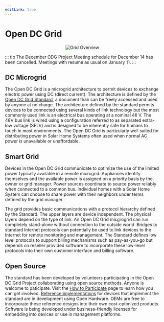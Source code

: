 ```yaml
---
editLink: true
---
```


# Open DC Grid
<center>

![Grid Overview](./images/grid-overview.svg)

</center>

::: tip
The December ODG Project Meeting schedule for December 14 has been cancelled. Meetings with resume as usual on January 11.
:::

## DC Microgrid
The Open DC Grid is a microgrid architecture to permit devices to exchange electric power using DC (direct current). The architecture is defined by the [Open DC Grid Standard](./standard), a document than can be freely accessed and used by anyone at no charge.
The architecture defined by the standard permits devices to be connected using several kinds of link technology but the most commonly used link is an electrical bus operating at a nominal 48 V.
The 48V bus link is wired using a configuration referred to as separated extra-low voltage (SELV) and is designed to be inherently safe for humans to touch in most environments.
The Open DC Grid is particularly well suited for distributing power in Solar Home Systems often used when normal AC power is unavailable or unaffordable.

## Smart Grid
Devices in the Open DC Grid communicate to optimize the use of the limited power typically available in a remote microgrid. Appliances identify themselves and the available power is assigned on a priority basis by the owner or grid manager.
Power sources coordinate to source power reliably when connected to a common bus. Individual homes with a Solar Home System can choose to share power with their neighbors under terms defined by the grid manager.

The grid provides basic communications with a protocol hierarchy defined by the Standard. The upper layers are device independent. The physical layers depend on the type of link.
An Open DC Grid micgrogrid can run completely stand-alone without connection to the outside world. Bridges to standard Internet protocols can potentially be used to link devices to the Internet for remote monitoring and management.
The Standard defines low level protocols to support billing mechanisms such as pay-as-you-go but depends on reseller provided software to incorporate these low-level protocols
into their own customer interface and billing software.

## Open Source
The standard has been developed by volunteers participating in the Open DC Grid Project collaborating using open source methods. Anyone is welcome to paticipate. Visit the [How to Participate](./contributing) page to learn how you can get involved.
[Reference implementations](./implementation) for devices that implement the standard are in development using Open Hardware. OEMs are free to incorporate these reference designs into their own cost-optimized products.
Software is being developed under business-friendly licenses for embedding into devices or use in management platforms.
